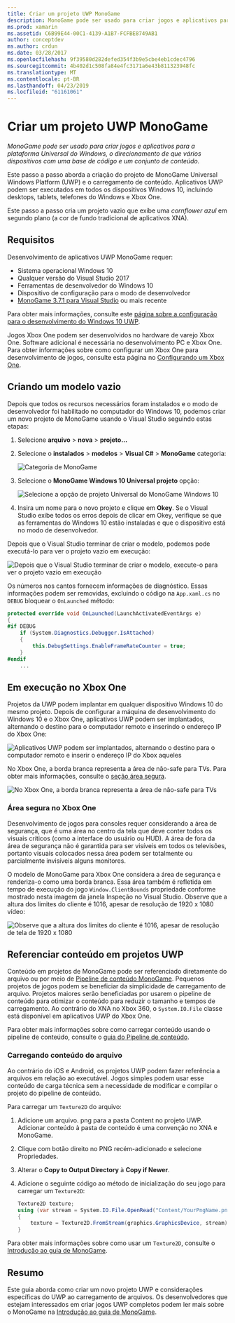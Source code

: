 ```yaml
---
title: Criar um projeto UWP MonoGame
description: MonoGame pode ser usado para criar jogos e aplicativos para a plataforma Universal do Windows, o direcionamento de que vários dispositivos com uma base de código e um conjunto de conteúdo.
ms.prod: xamarin
ms.assetid: C6B99E44-00C1-4139-A1B7-FCFBE8749AB1
author: conceptdev
ms.author: crdun
ms.date: 03/28/2017
ms.openlocfilehash: 9f39580d282defed354f3b9e5cbe4eb1cdec4796
ms.sourcegitcommit: 4b402d1c508fa84e4fc3171a6e43b811323948fc
ms.translationtype: MT
ms.contentlocale: pt-BR
ms.lasthandoff: 04/23/2019
ms.locfileid: "61161061"
---
```

# <a name="creating-a-monogame-uwp-project"></a>Criar um projeto UWP MonoGame

_MonoGame pode ser usado para criar jogos e aplicativos para a plataforma Universal do Windows, o direcionamento de que vários dispositivos com uma base de código e um conjunto de conteúdo._

Este passo a passo aborda a criação do projeto de MonoGame Universal Windows Platform (UWP) e o carregamento de conteúdo. Aplicativos UWP podem ser executados em todos os dispositivos Windows 10, incluindo desktops, tablets, telefones do Windows e Xbox One.

Este passo a passo cria um projeto vazio que exibe uma *cornflower azul* em segundo plano (a cor de fundo tradicional de aplicativos XNA).

## <a name="requirements"></a>Requisitos

Desenvolvimento de aplicativos UWP MonoGame requer:

- Sistema operacional Windows 10
- Qualquer versão do Visual Studio 2017
- Ferramentas de desenvolvedor do Windows 10
- Dispositivo de configuração para o modo de desenvolvedor
- [MonoGame 3.7.1 para Visual Studio](http://community.monogame.net/t/monogame-3-7-1-release/11173) ou mais recente

Para obter mais informações, consulte este [página sobre a configuração para o desenvolvimento do Windows 10 UWP](https://msdn.microsoft.com/windows/uwp/get-started/get-set-up).

Jogos Xbox One podem ser desenvolvidos no hardware de varejo Xbox One. Software adicional é necessária no desenvolvimento PC e Xbox One. Para obter informações sobre como configurar um Xbox One para desenvolvimento de jogos, consulte esta página no [Configurando um Xbox One](https://msdn.microsoft.com/windows/uwp/xbox-apps/index).

## <a name="creating-an-empty-template"></a>Criando um modelo vazio

Depois que todos os recursos necessários foram instalados e o modo de desenvolvedor foi habilitado no computador do Windows 10, podemos criar um novo projeto de MonoGame usando o Visual Studio seguindo estas etapas:

1. Selecione **arquivo** > **nova** > **projeto...**
1. Selecione o **instalados** > **modelos** > **Visual C#**   >  **MonoGame** categoria:

    ![](uwp-images/image1.png "Categoria de MonoGame")

1. Selecione o **MonoGame Windows 10 Universal projeto** opção:

    ![](uwp-images/image2.png "Selecione a opção de projeto Universal do MonoGame Windows 10")

1. Insira um nome para o novo projeto e clique em **Okey**.
Se o Visual Studio exibe todos os erros depois de clicar em Okey, verifique se que as ferramentas do Windows 10 estão instaladas e que o dispositivo está no modo de desenvolvedor.

Depois que o Visual Studio terminar de criar o modelo, podemos pode executá-lo para ver o projeto vazio em execução:

![](uwp-images/image3.png "Depois que o Visual Studio terminar de criar o modelo, execute-o para ver o projeto vazio em execução")

Os números nos cantos fornecem informações de diagnóstico. Essas informações podem ser removidas, excluindo o código na `App.xaml.cs` no `DEBUG` bloquear o `OnLaunched` método:


```csharp
protected override void OnLaunched(LaunchActivatedEventArgs e)
{
#if DEBUG
    if (System.Diagnostics.Debugger.IsAttached)
    {
        this.DebugSettings.EnableFrameRateCounter = true;
    }
#endif
    ...
```

## <a name="running-on-xbox-one"></a>Em execução no Xbox One

Projetos da UWP podem implantar em qualquer dispositivo Windows 10 do mesmo projeto. Depois de configurar a máquina de desenvolvimento do Windows 10 e o Xbox One, aplicativos UWP podem ser implantados, alternando o destino para o computador remoto e inserindo o endereço IP do Xbox One:

![](uwp-images/remote.png "Aplicativos UWP podem ser implantados, alternando o destino para o computador remoto e inserir o endereço IP do Xbox aqueles")

No Xbox One, a borda branca representa a área de não-safe para TVs. Para obter mais informações, consulte o [seção área segura](#safe-area-on-xbox-one).

![](uwp-images/safearea.png "No Xbox One, a borda branca representa a área de não-safe para TVs")

### <a name="safe-area-on-xbox-one"></a>Área segura no Xbox One

Desenvolvimento de jogos para consoles requer considerando a área de segurança, que é uma área no centro da tela que deve conter todos os visuais críticos (como a interface do usuário ou HUD). A área de fora da área de segurança não é garantida para ser visíveis em todos os televisões, portanto visuais colocados nessa área podem ser totalmente ou parcialmente invisíveis alguns monitores.

O modelo de MonoGame para Xbox One considera a área de segurança e renderiza-o como uma borda branca. Essa área também é refletida em tempo de execução do jogo `Window.ClientBounds` propriedade conforme mostrado nesta imagem da janela Inspeção no Visual Studio. Observe que a altura dos limites do cliente é 1016, apesar de resolução de 1920 x 1080 vídeo:

![](uwp-images/clientbounds.png "Observe que a altura dos limites do cliente é 1016, apesar de resolução de tela de 1920 x 1080")

## <a name="referencing-content-in-uwp-projects"></a>Referenciar conteúdo em projetos UWP

Conteúdo em projetos de MonoGame pode ser referenciado diretamente do arquivo ou por meio de [Pipeline de conteúdo MonoGame](~/graphics-games/cocossharp/content-pipeline/index.md). Pequenos projetos de jogos podem se beneficiar da simplicidade de carregamento de arquivo. Projetos maiores serão beneficiadas por usarem o pipeline de conteúdo para otimizar o conteúdo para reduzir o tamanho e tempos de carregamento. Ao contrário do XNA no Xbox 360, o `System.IO.File` classe está disponível em aplicativos UWP do Xbox One.

Para obter mais informações sobre como carregar conteúdo usando o pipeline de conteúdo, consulte o [guia do Pipeline de conteúdo](~/graphics-games/cocossharp/content-pipeline/index.md).

### <a name="loading-content-from-file"></a>Carregando conteúdo do arquivo

Ao contrário do iOS e Android, os projetos UWP podem fazer referência a arquivos em relação ao executável. Jogos simples podem usar esse conteúdo de carga técnica sem a necessidade de modificar e compilar o projeto do pipeline de conteúdo.

Para carregar um `Texture2D` do arquivo:

1. Adicione um arquivo. png para a pasta Content no projeto UWP. Adicionar conteúdo à pasta de conteúdo é uma convenção no XNA e MonoGame.
1. Clique com botão direito no PNG recém-adicionado e selecione Propriedades.
1. Alterar o **Copy to Output Directory** à **Copy if Newer**.
1. Adicione o seguinte código ao método de inicialização do seu jogo para carregar um `Texture2D`:

    ```csharp
    Texture2D texture;
    using (var stream = System.IO.File.OpenRead("Content/YourPngName.png"))
    {
        texture = Texture2D.FromStream(graphics.GraphicsDevice, stream);
    }
    ```

Para obter mais informações sobre como usar um `Texture2D`, consulte o [Introdução ao guia de MonoGame](~/graphics-games/monogame/introduction/index.md).

## <a name="summary"></a>Resumo

Este guia aborda como criar um novo projeto UWP e considerações específicas do UWP ao carregamento de arquivos. Os desenvolvedores que estejam interessados em criar jogos UWP completos podem ler mais sobre o MonoGame na [Introdução ao guia de MonoGame](~/graphics-games/monogame/introduction/index.md).
